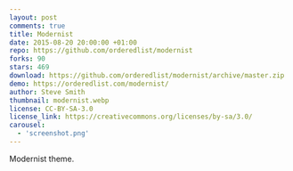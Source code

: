 ```yaml
---
layout: post
comments: true
title: Modernist
date: 2015-08-20 20:00:00 +01:00
repo: https://github.com/orderedlist/modernist
forks: 90
stars: 469
download: https://github.com/orderedlist/modernist/archive/master.zip
demo: https://orderedlist.com/modernist/
author: Steve Smith
thumbnail: modernist.webp
license: CC-BY-SA-3.0
license_link: https://creativecommons.org/licenses/by-sa/3.0/
carousel:
  - 'screenshot.png'
---
```


Modernist theme.

